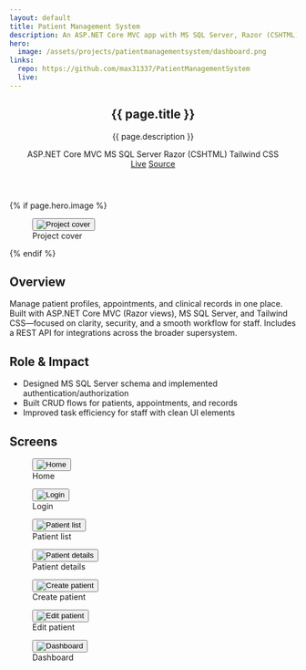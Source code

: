 ```yaml
---
layout: default
title: Patient Management System
description: An ASP.NET Core MVC app with MS SQL Server, Razor (CSHTML), and Tailwind CSS to manage patients, appointments, and records—with a REST API for integrating with other systems as part of a larger supersystem.
hero:
  image: /assets/projects/patientmanagementsystem/dashboard.png
links:
  repo: https://github.com/max31337/PatientManagementSystem
  live:
---
```


<section class="space-y-10">
  <header class="space-y-4">
    <div>
      <h1 class="text-3xl font-semibold tracking-tight">{{ page.title }}</h1>
      <p class="text-muted-foreground max-w-2xl">{{ page.description }}</p>
    </div>
    <div class="flex flex-wrap items-center gap-2 text-[11px]">
      <span class="rounded-full border border-border px-2 py-0.5 bg-secondary/40">ASP.NET Core MVC</span>
      <span class="rounded-full border border-border px-2 py-0.5 bg-secondary/40">MS SQL Server</span>
      <span class="rounded-full border border-border px-2 py-0.5 bg-secondary/40">Razor (CSHTML)</span>
      <span class="rounded-full border border-border px-2 py-0.5 bg-secondary/40">Tailwind CSS</span>
    </div>
    <div class="flex gap-3 text-xs">
      <a class="rounded-md border border-border px-3 py-1 hover:bg-secondary {% unless page.links.live %}pointer-events-none opacity-50{% endunless %}" href="{{ page.links.live }}">Live</a>
      <a class="rounded-md border border-border px-3 py-1 hover:bg-secondary {% unless page.links.repo %}pointer-events-none opacity-50{% endunless %}" href="{{ page.links.repo }}" target="_blank" rel="noopener">Source</a>
    </div>
  </header>

  {% if page.hero.image %}
  <figure class="rounded-lg border border-border overflow-hidden">
    <button type="button" class="project-img-btn" data-img="{{ page.hero.image | relative_url }}" aria-label="View image">
      <img class="w-full" src="{{ page.hero.image | relative_url }}" alt="Project cover" />
    </button>
    <figcaption class="px-4 py-2 text-xs text-muted-foreground border-t border-border">Project cover</figcaption>
  </figure>
  {% endif %}

  <div class="grid gap-6 md:grid-cols-2">
    <article class="rounded-lg border border-border p-4">
      <h2 class="font-medium mb-2">Overview</h2>
      <p class="text-sm text-muted-foreground">Manage patient profiles, appointments, and clinical records in one place. Built with ASP.NET Core MVC (Razor views), MS SQL Server, and Tailwind CSS—focused on clarity, security, and a smooth workflow for staff. Includes a REST API for integrations across the broader supersystem.</p>
    </article>
    <article class="rounded-lg border border-border p-4">
      <h2 class="font-medium mb-2">Role & Impact</h2>
      <ul class="list-disc pl-5 text-sm space-y-1 text-muted-foreground">
        <li>Designed MS SQL Server schema and implemented authentication/authorization</li>
        <li>Built CRUD flows for patients, appointments, and records</li>
        <li>Improved task efficiency for staff with clean UI elements</li>
      </ul>
    </article>
  </div>

  <div class="space-y-3">
    <h2 class="font-medium">Screens</h2>
    <div class="grid gap-4 md:grid-cols-2">
      <figure class="rounded-lg border border-border overflow-hidden">
        <button type="button" class="project-img-btn" data-img="{{ '/assets/projects/patientmanagementsystem/home.png' | relative_url }}" aria-label="View image">
          <img class="w-full" src="{{ '/assets/projects/patientmanagementsystem/home.png' | relative_url }}" alt="Home" />
        </button>
        <figcaption class="px-4 py-2 text-xs text-muted-foreground border-t border-border">Home</figcaption>
      </figure>
      <figure class="rounded-lg border border-border overflow-hidden">
        <button type="button" class="project-img-btn" data-img="{{ '/assets/projects/patientmanagementsystem/login.png' | relative_url }}" aria-label="View image">
          <img class="w-full" src="{{ '/assets/projects/patientmanagementsystem/login.png' | relative_url }}" alt="Login" />
        </button>
        <figcaption class="px-4 py-2 text-xs text-muted-foreground border-t border-border">Login</figcaption>
      </figure>
      <figure class="rounded-lg border border-border overflow-hidden">
        <button type="button" class="project-img-btn" data-img="{{ '/assets/projects/patientmanagementsystem/patientlist.png' | relative_url }}" aria-label="View image">
          <img class="w-full" src="{{ '/assets/projects/patientmanagementsystem/patientlist.png' | relative_url }}" alt="Patient list" />
        </button>
        <figcaption class="px-4 py-2 text-xs text-muted-foreground border-t border-border">Patient list</figcaption>
      </figure>
      <figure class="rounded-lg border border-border overflow-hidden">
        <button type="button" class="project-img-btn" data-img="{{ '/assets/projects/patientmanagementsystem/patientdetails.png' | relative_url }}" aria-label="View image">
          <img class="w-full" src="{{ '/assets/projects/patientmanagementsystem/patientdetails.png' | relative_url }}" alt="Patient details" />
        </button>
        <figcaption class="px-4 py-2 text-xs text-muted-foreground border-t border-border">Patient details</figcaption>
      </figure>
      <figure class="rounded-lg border border-border overflow-hidden">
        <button type="button" class="project-img-btn" data-img="{{ '/assets/projects/patientmanagementsystem/patient-creation-form.png' | relative_url }}" aria-label="View image">
          <img class="w-full" src="{{ '/assets/projects/patientmanagementsystem/patient-creation-form.png' | relative_url }}" alt="Create patient" />
        </button>
        <figcaption class="px-4 py-2 text-xs text-muted-foreground border-t border-border">Create patient</figcaption>
      </figure>
      <figure class="rounded-lg border border-border overflow-hidden">
        <button type="button" class="project-img-btn" data-img="{{ '/assets/projects/patientmanagementsystem/patient-edit-form.png' | relative_url }}" aria-label="View image">
          <img class="w-full" src="{{ '/assets/projects/patientmanagementsystem/patient-edit-form.png' | relative_url }}" alt="Edit patient" />
        </button>
        <figcaption class="px-4 py-2 text-xs text-muted-foreground border-t border-border">Edit patient</figcaption>
      </figure>
      <figure class="rounded-lg border border-border overflow-hidden md:col-span-2">
        <button type="button" class="project-img-btn" data-img="{{ '/assets/projects/patientmanagementsystem/dashboard.png' | relative_url }}" aria-label="View image">
          <img class="w-full" src="{{ '/assets/projects/patientmanagementsystem/dashboard.png' | relative_url }}" alt="Dashboard" />
        </button>
        <figcaption class="px-4 py-2 text-xs text-muted-foreground border-t border-border">Dashboard</figcaption>
      </figure>
<!-- Modal for image pop-up -->
<div id="img-modal" style="display:none;position:fixed;z-index:50;inset:0;background:rgba(0,0,0,0.85);align-items:center;justify-content:center;">
  <button id="img-modal-close" aria-label="Close image" style="position:absolute;top:0;right:0;padding:2rem 2rem 1rem 1rem;background:none;border:none;color:#fff;font-size:2rem;cursor:pointer;">&times;</button>
  <img id="img-modal-img" src="" alt="Project screenshot" style="max-width:90vw;max-height:90vh;border-radius:0.5rem;box-shadow:0 4px 32px #0008;" />
</div>
<script>
  // Modal logic for all .project-img-btn
  document.addEventListener('DOMContentLoaded', function() {
    const modal = document.getElementById('img-modal');
    const modalImg = document.getElementById('img-modal-img');
    const closeBtn = document.getElementById('img-modal-close');
    document.querySelectorAll('.project-img-btn').forEach(btn => {
      btn.addEventListener('click', function(e) {
        e.preventDefault();
        modalImg.src = btn.getAttribute('data-img');
        modal.style.display = 'flex';
        modal.focus();
      });
    });
    function closeModal() {
      modal.style.display = 'none';
      modalImg.src = '';
    }
    closeBtn.addEventListener('click', closeModal);
    modal.addEventListener('click', function(e) {
      if (e.target === modal) closeModal();
    });
    document.addEventListener('keydown', function(e) {
      if (modal.style.display === 'flex' && (e.key === 'Escape' || e.key === 'Esc')) closeModal();
    });
  });
</script>
    </div>
  </div>
</section>
